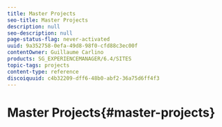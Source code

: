 ```yaml
---
title: Master Projects
seo-title: Master Projects
description: null
seo-description: null
page-status-flag: never-activated
uuid: 9a352758-0efa-49d8-98f0-cfd88c3ec00f
contentOwner: Guillaume Carlino
products: SG_EXPERIENCEMANAGER/6.4/SITES
topic-tags: projects
content-type: reference
discoiquuid: c4b32209-dff6-48b0-abf2-36a75d6ff4f3
---
```


# Master Projects{#master-projects}

